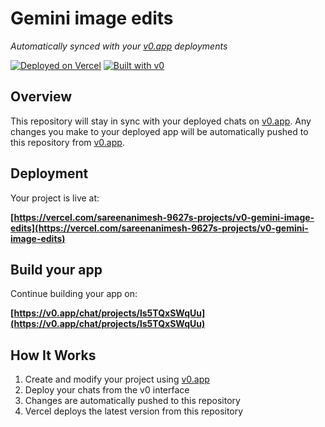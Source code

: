 # Gemini image edits

*Automatically synced with your [v0.app](https://v0.app) deployments*

[![Deployed on Vercel](https://img.shields.io/badge/Deployed%20on-Vercel-black?style=for-the-badge&logo=vercel)](https://vercel.com/sareenanimesh-9627s-projects/v0-gemini-image-edits)
[![Built with v0](https://img.shields.io/badge/Built%20with-v0.app-black?style=for-the-badge)](https://v0.app/chat/projects/ls5TQxSWqUu)

## Overview

This repository will stay in sync with your deployed chats on [v0.app](https://v0.app).
Any changes you make to your deployed app will be automatically pushed to this repository from [v0.app](https://v0.app).

## Deployment

Your project is live at:

**[https://vercel.com/sareenanimesh-9627s-projects/v0-gemini-image-edits](https://vercel.com/sareenanimesh-9627s-projects/v0-gemini-image-edits)**

## Build your app

Continue building your app on:

**[https://v0.app/chat/projects/ls5TQxSWqUu](https://v0.app/chat/projects/ls5TQxSWqUu)**

## How It Works

1. Create and modify your project using [v0.app](https://v0.app)
2. Deploy your chats from the v0 interface
3. Changes are automatically pushed to this repository
4. Vercel deploys the latest version from this repository
